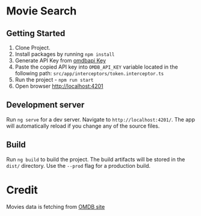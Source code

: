 # Movie Search

## Getting Started
1. Clone Project.
2. Install packages by running `npm install`
3. Generate API Key from [omdbapi Key](https://www.omdbapi.com/apikey.aspx)
5. Paste the copied API key into `OMDB_API_KEY` variable located in the following path: `src/app/interceptors/token.interceptor.ts`
6. Run the project - `npm run start`
7. Open browser [http://localhost:4201](http://localhost:4201)

## Development server

Run `ng serve` for a dev server. Navigate to `http://localhost:4201/`. The app will automatically reload if you change any of the source files.

## Build

Run `ng build` to build the project. The build artifacts will be stored in the `dist/` directory. Use the `--prod` flag for a production build.

# Credit

Movies data is fetching from [OMDB site](https://www.omdbapi.com)

